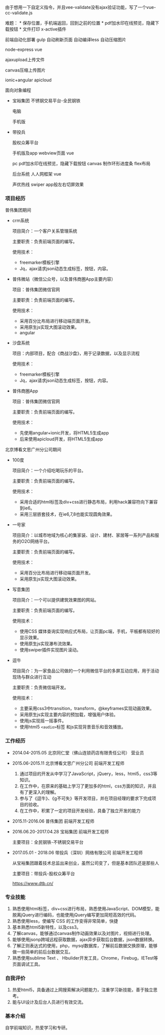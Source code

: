 由于想用一下自定义指令，并且vee-validate没有ajax验证功能，写了一个vue-cc-validate.js

难题：
    * 保存位置，手机端返回，回到之前的位置
    * pdf加水印在线预览，隐藏下载按钮
    * 文件打印 x-active插件

前端自动化部署
    gulp
        自动刷新页面
        自动编译less
        自动压缩图片

node-express
vue

ajaxupload上传文件

canvas压缩上传图片

ionic+angular
apicloud

面向对象编程

* 宝裕集团 不锈钢交易平台-全民钢铁

    电脑

    手机版

* 带投兵

    股权众筹平台

    手机版及app webview页面
        vue

    pc
        pdf加水印在线预览，隐藏下载按钮
        canvas 制作环形进度条
        flex布局

    后台系统
        人人网框架 vue

    声优热线
        swiper app般左右切屏效果

### 项目经历

普伟集团期间

* crm系统

    项目简介：一个客户关系管理系统

    主要职责：负责前端页面的编写。

    使用技术：
    * freemarker模板引擎
    * Jq，ajax请求json动态生成标签，按钮，内容。

* 普伟微站（微信公众号，以及普伟商圈App主要内容）

    项目：普伟集团微信官网

    主要职责：负责前端页面的编写。

    使用技术：
    * 采用百分比布局进行移动端页面开发。
	* 采用原生js实现大图滚动效果。
    * angular

* 沙盘系统

    项目：内部项目，配合《商战沙盘》，用于记录数据，以及显示流程

    使用技术：
    * freemarker模板引擎
    * Jq，ajax请求json动态生成标签，按钮，内容。

* 普伟商圈App

    项目：普伟集团微信官网

    主要职责：负责前端页面的编写。

    使用技术：
    * 先使用angular+ionic开发，将HTML5生成app
    * 后来使用apicloud开发，将HTML5生成app

北京博看文思广州分公司期间

* 100度

    项目简介：一个介绍吃喝玩乐的平台。

    主要职责：负责前端页面的编写。

    使用技术：

	* 采用合适的html标签及div+css进行静态布局，利用hack兼容符向下兼容到ie6。
	* 采用三层嵌套技术，在ie6,7,8也能实现圆角效果。

* 一号家

    项目简介：以城市地域为核心的集家装、设计、建材、家居等一系列产品和服务的O2O网络平台。

    主要职责：负责前端页面的编写。

    使用技术：
	* 采用百分比布局进行移动端页面开发。
	* 采用原生js实现大图滚动效果。

* 写意集团

    项目简介：一个可以提供建筑效果图的网站。

    主要职责：负责前端页面的编写。

    使用技术：
	* 使用CSS 媒体查询实现响应式布局，让页面pc端，手机，平板都有较好的显示效果。
	* 使用原生js实现瀑布流效果。
	* 使用swiper插件实现图片滚动。

* 逗牛

    项目简介：为一家食品公司做的一个利用微信平台的多屏互动应用，用于活动现场与群众进行互动

    主要职责：负责微信端开发。

    使用技术：
	* 主要采用css3中transition，transform，@keyframes实现动画效果。
	* 采用原生js实现主要内容的预加载，增强用户体验。
	* 使用js实现摇一摇事件。
	* 使用html5 `<audio>`标签 和js实现背景音乐和音效播放。


### 工作经历

* 2014.04-2015.05 北京同仁堂（佛山连锁药店有限责任公司） 营业员

* 2015.06-2015.11 北京博看文思广州分公司 前端开发工程师

    1. 通过项目的开发从中学习了JavaScript，jQuery，less，html5，css3等知识。
    2. 在工作中，在原来的基础上学习了更加多的html，css方面的知识，并且有了更深入的理解。
    3. 参与了《逗牛》、《g不可失》等开发项目，并在项目经理的要求下完成项目的验收。
    4. 在工作中，积累了一定的项目开发经验，具备了独立开发的能力

* 2015.11-2016.06 普伟集团 前端开发工程师
* 2016.06.20-2017.04.28 宝裕集团 前端开发工程师

    主要项目：全民钢铁-不锈钢交易平台

* 2017.05.01 - 2018.06 带投兵（深圳）网络有限公司 前端开发工程师

    从宝裕集团跟着技术总监出来创业，虽然公司变了，但是基本团队还是那些人

    主要项目：带投兵-股权众筹平台

    https://www.dtb.cn/

### 专业技能

1. 熟悉使用html标签，div+css进行布局，熟悉使用JavaScript、DOM模型，能脱离jQuery进行编码，也能使用jQuery编写更加简短高效的代码。
2. 熟悉使用less，使编写 CSS 的工作变得非常简单，快捷
3. 基本熟悉html5新特性，以及css3。
4. 了解canvas，能够通过canvas制作动画效果以及对图片，视频进行处理。
5. 能够使用jsonp跨域远程获取数据，ajax异步获取后台数据，json数据转换。
6. 了解正则表达式的使用，php，mysql数据库，了解前后数据交换原理，能够做一些简单的前后台数据交互。
7. 熟悉使用sublime Text 、 Hbulider开发工具，Chrome，Firebug，IETest等页面调试工具。

### 自我评价

1. 热爱html5，具备通过上网搜索解决问题能力，注重学习新技能，善于独立思考。
2. 能与UI设计及后台人员进行有效交流。

### 基本介绍

自学前端知识，热爱学习和专研。